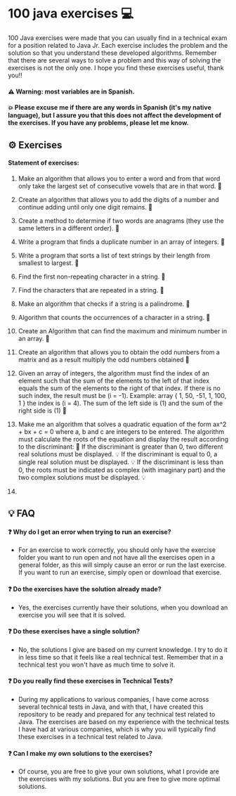 # 100 java exercises 💻
100 Java exercises were made that you can usually find in a technical exam for a position related to Java Jr. 
Each exercise includes the problem and the solution so that you understand these developed algorithms. 
Remember that there are several ways to solve a problem and this way of solving the exercises is not the only one. 
I hope you find these exercises useful, thank you!!

#### ⚠️ Warning: most variables are in Spanish.
#### 💥 Please excuse me if there are any words in Spanish (it's my native language), but I assure you that this does not affect the development of the exercises. If you have any problems, please let me know.

## ⚙️ Exercises

#### Statement of exercises:

1. Make an algorithm that allows you to enter a word and from that word only take the largest set of consecutive vowels that are in that word. 🚀
  
2. Create an algorithm that allows you to add the digits of a number and continue adding until only one digit remains. 🚀

3. Create a method to determine if two words are anagrams (they use the same letters in a different order). 🚀
  
4. Write a program that finds a duplicate number in an array of integers. 🚀
  
5. Write a program that sorts a list of text strings by their length from smallest to largest. 🚀

6. Find the first non-repeating character in a string. 🚀
   
7. Find the characters that are repeated in a string. 🚀

8. Make an algorithm that checks if a string is a palindrome. 🚀

9. Algorithm that counts the occurrences of a character in a string. 🚀

10. Create an Algorithm that can find the maximum and minimum number in an array. 🚀

11. Create an algorithm that allows you to obtain the odd numbers from a matrix and as a result multiply the odd numbers obtained 🚀

12. Given an array of integers, the algorithm must find the index of an element such that the sum of the elements to the left of that index equals the sum of the elements to the right of that index. If there is no such index, the result must be (i = -1). Example: array { 1, 50, -51, 1, 100, 1 } the index is (i = 4). The sum of the left side is (1) and the sum of the right side is (1) 🚀

13. Make me an algorithm that solves a quadratic equation of the form
ax^2 + bx + c = 0 where a, b and c are integers to be entered. The algorithm must calculate the roots of the equation and display the result according to the discriminant: 🚀
If the discriminant is greater than 0, two different real solutions must be displayed. 💡
If the discriminant is equal to 0, a single real solution must be displayed. 💡
If the discriminant is less than 0, the roots must be indicated as complex (with imaginary part) and the two complex solutions must be displayed. 💡

14. 

## 💡 FAQ

#### ❓ Why do I get an error when trying to run an exercise?

- For an exercise to work correctly, you should only have the exercise folder you want to run open and not have all the exercises open in a general folder, as this will simply cause an error or run the last exercise. If you want to run an exercise, simply open or download that exercise.

#### ❓ Do the exercises have the solution already made?

- Yes, the exercises currently have their solutions, when you download an exercise you will see that it is solved.

#### ❓ Do these exercises have a single solution?

- No, the solutions I give are based on my current knowledge. I try to do it in less time so that it feels like a real technical test. Remember that in a technical test you won't have as much time to solve it.

#### ❓ Do you really find these exercises in Technical Tests?

- During my applications to various companies, I have come across several technical tests in Java, and with that, I have created this repository to be ready and prepared for any technical test related to Java. The exercises are based on my experience with the technical tests I have had at various companies, which is why you will typically find these exercises in a technical test related to Java.

#### ❓ Can I make my own solutions to the exercises?

- Of course, you are free to give your own solutions, what I provide are the exercises with my solutions. But you are free to give more optimal solutions.
